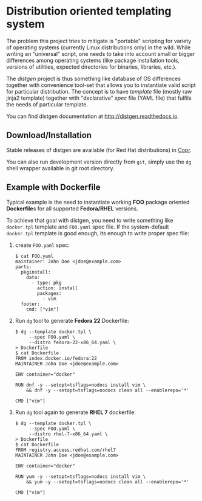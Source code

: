 Distribution oriented templating system
=======================================

The problem this project tries to mitigate is "portable" scripting for variety
of operating systems (currently Linux distributions only) in the wild.  While
writing an "universal" script, one needs to take into account small or bigger
differences among operating systems (like package installation tools, versions
of utilities, expected directories for binaries, libraries, etc.).

The *distgen* project is thus something like database of OS differences together
with convenience tool-set that allows you to instantiate valid script for
particular distribution.  The concept is to have *template* file (mostly raw
jinja2 template) together with "declarative" *spec* file (YAML file) that
fulfils the needs of particular template.

You can find distgen documentation at http://distgen.readthedocs.io.

Download/Installation
---------------------

Stable releases of distgen are available (for Red Hat distributions) in
[Copr](https://copr.fedoraproject.org/coprs/praiskup/distgen).

You can also run development version directly from `git`, simply use the `dg`
shell wrapper available in git root directory.

Example with Dockerfile
-----------------------

Typical example is the need to instantiate working **FOO** package oriented
**Dockerfile**s for all supported **Fedora/RHEL** versions.

To achieve that goal with distgen, you need to write something like
`docker.tpl` template and `FOO.yaml` spec file.  If the system-default
`docker.tpl` template is good enough, its enough to write proper spec file:

1. create `FOO.yaml` spec:

   ```
   $ cat FOO.yaml
   maintainer: John Doe <jdoe@example.com>
   parts:
     pkginstall:
       data:
         - type: pkg
           action: install
           packages:
             - vim
     footer:
       cmd: ["vim"]
   ```

2. Run `dg` tool to generate **Fedora 22** Dockerfile:

   ```
   $ dg --template docker.tpl \
        --spec FOO.yaml \
        --distro fedora-22-x86_64.yaml \
   > Dockerfile
   $ cat Dockerfile
   FROM index.docker.io/fedora:22
   MAINTAINER John Doe <jdoe@example.com>

   ENV container="docker"

   RUN dnf -y --setopt=tsflags=nodocs install vim \
       && dnf -y --setopt=tsflags=nodocs clean all --enablerepo='*'

   CMD ["vim"]
   ```

3. Run `dg` tool again to generate **RHEL 7** dockerfile:

    ```
    $ dg --template docker.tpl \
         --spec FOO.yaml \
         --distro rhel-7-x86_64.yaml \
    > Dockerfile
    $ cat Dockerfile
    FROM registry.access.redhat.com/rhel7
    MAINTAINER John Doe <jdoe@example.com>

    ENV container="docker"

    RUN yum -y --setopt=tsflags=nodocs install vim \
        && yum -y --setopt=tsflags=nodocs clean all --enablerepo='*'

    CMD ["vim"]
    ```
